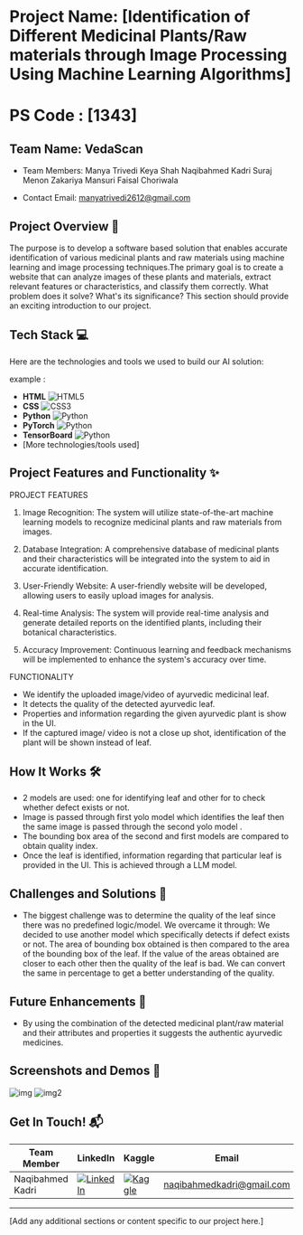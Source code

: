 # Project Name: [Identification of Different Medicinal Plants/Raw materials through Image Processing Using Machine Learning Algorithms]
# PS Code : [1343] 

## Team Name: VedaScan
- Team Members:
    Manya Trivedi
    Keya Shah
    Naqibahmed Kadri
    Suraj Menon 
    Zakariya Mansuri 
    Faisal Choriwala

- Contact Email: manyatrivedi2612@gmail.com


## Project Overview 🚀
The purpose is to develop a software based solution that enables accurate identification of various medicinal plants and raw materials using machine learning and image processing techniques.The primary goal is to create a website that can analyze images of these plants and materials, extract relevant features or characteristics, and classify them correctly.
What problem does it solve? What's its significance? This section should provide an exciting introduction to our project.

## Tech Stack 💻

Here are the technologies and tools we used to build our AI solution:

example :

* **HTML** <img src="https://img.shields.io/badge/HTML5-E34F2C?style=for-the-badge&logo=html5" alt="HTML5">
* **CSS** <img src="https://img.shields.io/badge/CSS3-1572B6?style=for-the-badge&logo=css3" alt="CSS3">
* **Python** <img src="https://img.shields.io/badge/Python-3776AB?style=for-the-badge&logo=python" alt="Python">
* **PyTorch** <img src="https://img.shields.io/badge/Pytorch-3776AB?style=for-the-badge&logo=python" alt="Python">
* **TensorBoard** <img src="https://img.shields.io/badge/TensorBoard-3776AB?style=for-the-badge&logo=python" alt="Python">
* [More technologies/tools used]


## Project Features and Functionality ✨
PROJECT FEATURES
1. Image Recognition: The system will utilize state-of-the-art machine learning models to recognize medicinal plants and raw materials from images.

2. Database Integration: A comprehensive database of medicinal plants and their characteristics will be integrated into the system to aid in accurate identification.

3. User-Friendly Website: A user-friendly website will be developed, allowing users to easily upload images for analysis.

4. Real-time Analysis: The system will provide real-time analysis and generate detailed reports on the identified plants, including their botanical characteristics.

5. Accuracy Improvement: Continuous learning and feedback mechanisms will be implemented to enhance the system's accuracy over time.

FUNCTIONALITY
- We identify the uploaded image/video of ayurvedic medicinal leaf.
- It detects the quality of the detected ayurvedic leaf.
- Properties and information regarding the given ayurvedic plant is show in the UI.
- If the captured image/ video is not a close up shot, identification of the plant will be shown instead of leaf.

## How It Works 🛠️
- 2 models are used: one for identifying leaf and other for to check whether defect exists or not.
- Image is passed through first yolo model which identifies the leaf then the same image is passed through the second yolo model .
- The bounding box area of the second and first models are compared to obtain quality index.
- Once the leaf is identified, information regarding that particular leaf is provided in the UI. This is achieved through a LLM model.


## Challenges and Solutions 🧠
- The biggest challenge was to determine the quality of the leaf since there was no predefined logic/model.
We overcame it through:
We decided to use another model which specifically detects if defect exists or not.
The area of bounding box obtained is then compared to the area of the bounding box of the leaf.
If the value of the areas obtained are closer to each other then the quality of the leaf is bad.
We can convert the same in percentage to get a better understanding of the quality.

## Future Enhancements 🚧
- By using the combination of the detected medicinal plant/raw material and their attributes and properties it suggests the authentic ayurvedic medicines.

## Screenshots and Demos 📸
![img](image.png)
![img2](image-1.png)


## Get In Touch! 📬


| Team Member | LinkedIn | Kaggle | Email |
|---|---|---|---|
| Naqibahmed Kadri | [![LinkedIn](https://img.shields.io/badge/LinkedIn-%230077B5.svg?style=for-the-badge&logo=linkedin)](https://www.linkedin.com/in/naqibahmed-kadri/) | [![Kaggle](https://img.shields.io/badge/Kaggle-%2320B2AA.svg?style=for-the-badge&logo=kaggle)](https://www.kaggle.com/nakibahmedkadri) | [naqibahmedkadri@gmail.com](mailto:naqibahmedkadri@gmail.com) |



---


[Add any additional sections or content specific to our project here.]
